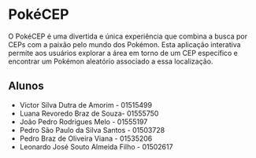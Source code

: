 # PokéCEP
O PokéCEP é uma divertida e única experiência que combina a busca por CEPs com a paixão pelo mundo dos Pokémon. Esta aplicação interativa permite aos usuários explorar a área em torno de um CEP específico e encontrar um Pokémon aleatório associado a essa localização.

## Alunos

* Victor Silva Dutra de Amorim - 01515499
* Luana Revoredo Braz de Souza- 01555750
* João Pedro Rodrigues Melo - 01555197
* Pedro São Paulo da Silva Santos - 01503728
* Pedro Braz de Oliveira Viana - 01535206
* Leonardo José Souto Almeida Filho - 01502617




   
   